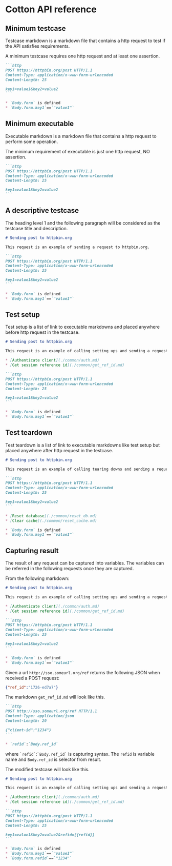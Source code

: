 # Cotton API reference

## Minimum testcase

Testcase markdown is a markdown file that contains a http request to test if the API satisfies requirements.

A minimum testcase requires one http request and at least one assertion.

~~~markdown
```http
POST https://httpbin.org/post HTTP/1.1
Content-Type: application/x-www-form-urlencoded
Content-Length: 25

key1=value1&key2=value2
```

* `Body.form` is defined
* `Body.form.key1`==`"value1"`
~~~

## Minimum executable

Executable markdown is a markdown file that contains a http request to perform some operation.

The minimum requirement of executable is just one http request, NO assertion.

~~~markdown
```http
POST https://httpbin.org/post HTTP/1.1
Content-Type: application/x-www-form-urlencoded
Content-Length: 25

key1=value1&key2=value2
```
~~~

## A descriptive testcase

The heading level 1 and the following paragraph will be considered as the testcase title and description.

~~~markdown
# Sending post to httpbin.org

This request is an example of sending a request to httpbin.org.

```http
POST https://httpbin.org/post HTTP/1.1
Content-Type: application/x-www-form-urlencoded
Content-Length: 25

key1=value1&key2=value2
```

* `Body.form` is defined
* `Body.form.key1`==`"value1"`
~~~

## Test setup

Test setup is a list of link to executable markdowns and placed anywhere before http request in the testcase.

~~~markdown
# Sending post to httpbin.org

This request is an example of calling setting ups and sending a request to httpbin.org.

* [Authenticate client](./common/auth.md)
* [Get session reference id](./common/get_ref_id.md)

```http
POST https://httpbin.org/post HTTP/1.1
Content-Type: application/x-www-form-urlencoded
Content-Length: 25

key1=value1&key2=value2
```

* `Body.form` is defined
* `Body.form.key1`==`"value1"`
~~~

## Test teardown

Test teardown is a list of link to executable markdowns like test setup but placed anywhere after http request in the testcase.

~~~markdown
# Sending post to httpbin.org

This request is an example of calling tearing downs and sending a request to httpbin.org.

```http
POST https://httpbin.org/post HTTP/1.1
Content-Type: application/x-www-form-urlencoded
Content-Length: 25

key1=value1&key2=value2
```

* [Reset database](./common/reset_db.md)
* [Clear cache](./common/reset_cache.md)

* `Body.form` is defined
* `Body.form.key1`==`"value1"`
~~~

## Capturing result

The result of any request can be captured into variables. The variables can be referred in the following requests once they are captured.

From the following markdown:

~~~markdown
# Sending post to httpbin.org

This request is an example of calling setting ups and sending a request to httpbin.org.

* [Authenticate client](./common/auth.md)
* [Get session reference id](./common/get_ref_id.md)

```http
POST https://httpbin.org/post HTTP/1.1
Content-Type: application/x-www-form-urlencoded
Content-Length: 25

key1=value1&key2=value2
```

* `Body.form` is defined
* `Body.form.key1`==`"value1"`
~~~

Given a url `http://sso.someurl.org/ref` returns the following JSON when received a POST request:

```json
{"ref_id":"1726-ed7a7"}
```

The markdown `get_ref_id.md` will look like this.

~~~markdown
```http
POST http://sso.someurl.org/ref HTTP/1.1
Content-Type: application/json
Content-Length: 20

{"client-id":"1234"}
```

* `refid`:`Body.ref_id`
~~~

where `` `refid` ``:`` `Body.ref_id` `` is capturing syntax. The `refid` is variable name and `Body.ref_id` is selector from result.

The modified testcase will look like this.

~~~markdown
# Sending post to httpbin.org

This request is an example of calling setting ups and sending a request to httpbin.org.

* [Authenticate client](./common/auth.md)
* [Get session reference id](./common/get_ref_id.md)

```http
POST https://httpbin.org/post HTTP/1.1
Content-Type: application/x-www-form-urlencoded
Content-Length: 25

key1=value1&key2=value2&refid={{refid}}
```

* `Body.form` is defined
* `Body.form.key1`==`"value1"`
* `Body.form.refid`==`"1234"`
~~~